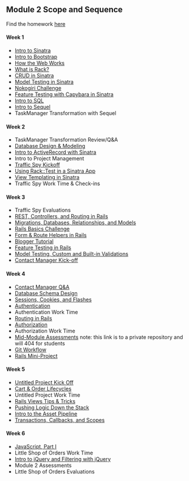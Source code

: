 ## Module 2 Scope and Sequence

Find the homework [here](https://github.com/turingschool/turing-homework)

#### Week 1

* [Intro to Sinatra](https://github.com/turingschool/lesson_plans/blob/master/ruby_02-web_applications_with_ruby/introduction_to_sinatra.markdown)
* [Intro to Bootstrap](https://github.com/turingschool/lesson_plans/blob/master/ruby_02-web_applications_with_ruby/introduction_to_bootstrap.markdown)
* [How the Web Works](https://github.com/turingschool/lesson_plans/blob/master/ruby_02-web_applications_with_ruby/how_the_web_works.markdown)
* [What is Rack?](https://github.com/turingschool/lesson_plans/blob/master/ruby_02-web_applications_with_ruby/what_is_rack.markdown)
* [CRUD in Sinatra](https://github.com/turingschool/lesson_plans/blob/master/ruby_02-web_applications_with_ruby/crud_sinatra.markdown)
* [Model Testing in Sinatra](https://github.com/turingschool/lesson_plans/blob/master/ruby_02-web_applications_with_ruby/model_testing_in_sinatra.markdown)
* [Nokogiri Challenge](https://github.com/turingschool/challenges/blob/master/parsing_html.markdown)
* [Feature Testing with Capybara in Sinatra](https://github.com/turingschool/lesson_plans/blob/master/ruby_02-web_applications_with_ruby/feature_testing_in_sinatra_with_capybara.markdown)
* [Intro to SQL](https://github.com/turingschool/lesson_plans/blob/master/ruby_02-web_applications_with_ruby/introduction_to_sql.markdown)
* [Intro to Sequel](https://github.com/turingschool/lesson_plans/blob/master/ruby_02-web_applications_with_ruby/introduction_to_sequel.markdown)
* TaskManager Transformation with Sequel

#### Week 2

* TaskManager Transformation Review/Q&A
* [Database Design & Modeling](https://github.com/turingschool/lesson_plans/blob/master/ruby_02-web_applications_with_ruby/database_design_modeling.markdown)
* [Intro to ActiveRecord with Sinatra](https://github.com/turingschool/lesson_plans/blob/master/ruby_02-web_applications_with_ruby/intro_to_active_record_in_sinatra.markdown)
* Intro to Project Management
* [Traffic Spy Kickoff](https://github.com/JumpstartLab/curriculum/blob/5cd41b3635cc4d32431032d42bcfc9f7da3135d5/source/projects/traffic_spy.markdown)
* [Using Rack::Test in a Sinatra App](https://github.com/turingschool/lesson_plans/blob/master/ruby_02-web_applications_with_ruby/rack_test_in_sinatra.markdown)
* [View Templating in Sinatra](https://github.com/turingschool/lesson_plans/blob/master/ruby_02-web_applications_with_ruby/view_templating.markdown)
* Traffic Spy Work Time & Check-ins

#### Week 3

* Traffic Spy Evaluations
* [REST, Controllers, and Routing in Rails](https://github.com/turingschool/lesson_plans/blob/master/ruby_02-web_applications_with_ruby/rest_routing_and_controllers_in_rails.markdown)
* [Migrations, Databases, Relationships, and Models](https://github.com/turingschool/lesson_plans/blob/master/ruby_02-web_applications_with_ruby/models_databases_relationships.markdown)
* [Rails Basics Challenge](https://github.com/turingschool/challenges/blob/master/models_databases_relationships_routes_controllers_oh_my.markdown)
* [Form & Route Helpers in Rails](https://github.com/turingschool/lesson_plans/blob/master/ruby_02-web_applications_with_ruby/forms_and_route_helpers_in_rails.markdown)
* [Blogger Tutorial](http://tutorials.jumpstartlab.com/projects/blogger.html)
* [Feature Testing in Rails](https://github.com/turingschool/lesson_plans/blob/master/ruby_02-web_applications_with_ruby/feature_testing_rails_minitest_rspec.markdown)
* [Model Testing, Custom and Built-in Validations](https://github.com/turingschool/lesson_plans/blob/master/ruby_02-web_applications_with_ruby/model_testing_in_rails.markdown)
* [Contact Manager Kick-off](http://tutorials.jumpstartlab.com/projects/contact_manager.html)

#### Week 4

* [Contact Manager Q&A](http://tutorials.jumpstartlab.com/projects/contact_manager.html)
* [Database Schema Design](https://github.com/turingschool/lesson_plans/blob/master/ruby_02-web_applications_with_ruby/database_schema_design.markdown)
* [Sessions, Cookies, and Flashes](https://github.com/turingschool/lesson_plans/blob/master/ruby_02-web_applications_with_ruby/sessions_cookies_and_flashes.markdown)
* [Authentication](https://github.com/turingschool/lesson_plans/blob/master/ruby_02-web_applications_with_ruby/authentication.markdown)
* Authentication Work Time
* [Routing in Rails](https://github.com/turingschool/lesson_plans/blob/master/ruby_02-web_applications_with_ruby/routing_in_rails.markdown)
* [Authorization](https://github.com/turingschool/lesson_plans/blob/master/ruby_02-web_applications_with_ruby/authorization.markdown)
* Authorization Work Time
* [Mid-Module Assessments](https://github.com/turingschool/assessment_challenges/blob/master/module_2_diagnostic.markdown) note: this link is to a private repository and will 404 for students
* [Git Workflow](https://github.com/turingschool/lesson_plans/blob/master/ruby_02-web_applications_with_ruby/revisiting-git-workflows-module-2.markdown)
* [Rails Mini-Project](https://github.com/turingschool/challenges/blob/master/rails-mini-project.markdown)

#### Week 5

* [Untitled Project Kick Off](https://github.com/JumpstartLab/curriculum/blob/master/source/projects/untitled.markdown)
* [Cart & Order Lifecycles](https://github.com/turingschool/lesson_plans/blob/master/ruby_02-web_applications_with_ruby/cart_implementation.markdown)
* Untitled Project Work Time
* [Rails Views Tips & Tricks](https://github.com/turingschool/lesson_plans/blob/master/ruby_02-web_applications_with_ruby/rails_views_tips_and_techniques.markdown)
* [Pushing Logic Down the Stack](http://tutorials.jumpstartlab.com/topics/architecture/pushing_logic_down_the_stack.html)
* [Intro to the Asset Pipeline](https://github.com/turingschool/lesson_plans/blob/master/ruby_02-web_applications_with_ruby/intro_to_the_asset_pipeline.markdown)
* [Transactions, Callbacks, and Scopes](https://github.com/turingschool/lesson_plans/blob/master/ruby_02-web_applications_with_ruby/transactions_scopes_callbacks.markdown)

#### Week 6

* [JavaScript, Part I](https://github.com/turingschool/lesson_plans/blob/master/ruby_02-web_applications_with_ruby/introduction_to_javascript.markdown)
* Little Shop of Orders Work Time
* [Intro to jQuery and Filtering with jQuery](https://github.com/turingschool/lesson_plans/blob/master/ruby_02-web_applications_with_ruby/introduction_to_jquery.markdown)
* Module 2 Assessments
* Little Shop of Orders Evaluations
